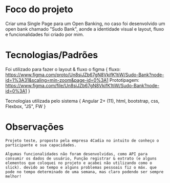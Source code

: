 # Foco do projeto 

Criar uma Single Page para um Open Banking, no caso foi desenvolvido um open bank chamado "Sudo Bank", aonde a identidade visual e layout, fluxo e funcionalidades foi criado por mim.

# Tecnologias/Padrões

Foi utilizado para fazer o layout & fluxo o figma {
    fluxo: https://www.figma.com/proto/Un8siJZb67gN8VkifK1tiW/Sudo-Bank?node-id=1%3A31&scaling=min-zoom&page-id=0%3A1
    Prototipagem: https://www.figma.com/file/Un8siJZb67gN8VkifK1tiW/Sudo-Bank?node-id=0%3A1
}

Tecnologias utilizada pelo sistema {
    Angular 2+ (11),
    html,
    bootstrap,
    css,
    Flexbox,
    "JS",
    FW
}

# Observações

    Projeto teste, proposto pela empresa 4Cadia no intuito de conheço o participante e sua capacidades.
    
    Algumas funcionalidades não foram desenvolvidas, como API para consumir os dados de usuário, Função registrar & extrato (e alguns elementos que coloquei no projeto e acabei não utilizando como o slick). devido ao tempo e alguns problemas pessoais fiz o máx. que pode no tempo determinado de uma semana, mas claro podendo ser sempre melhor!

